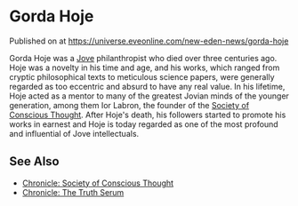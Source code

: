 # Gorda Hoje
Published on  at https://universe.eveonline.com/new-eden-news/gorda-hoje

Gorda Hoje was a [Jove](6xoRWydZHCG4nplVmqXV9G) philanthropist who died
over three centuries ago. Hoje was a novelty in his time and age, and
his works, which ranged from cryptic philosophical texts to meticulous
science papers, were generally regarded as too eccentric and absurd to
have any real value. In his lifetime, Hoje acted as a mentor to many of
the greatest Jovian minds of the younger generation, among them Ior Labron, the founder of the [Society of Conscious Thought](5dFqRGejzFToa1MwNTN1G1). After Hoje's death,
his followers started to promote his works in earnest and Hoje is today
regarded as one of the most profound and influential of Jove
intellectuals.

See Also
--------
-   [Chronicle: Society of Conscious Thought](4d0xx25tx5uhwofl5xUad9)
-   [Chronicle: The Truth Serum](1cKZDlnaufrEYOZ9nzOUpe)
